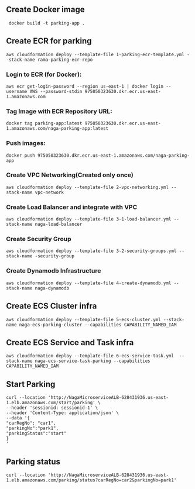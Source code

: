 ## Create Docker image

     docker build -t parking-app .

## Create ECR for parking 

    aws cloudformation deploy --template-file 1-parking-ecr-template.yml --stack-name rama-parking-ecr-repo 

### Login to ECR (for Docker):

    aws ecr get-login-password --region us-east-1 | docker login --username AWS --password-stdin 975050323630.dkr.ecr.us-east-1.amazonaws.com

### Tag Image with ECR Repository URL:

    docker tag parking-app:latest 975050323630.dkr.ecr.us-east-1.amazonaws.com/naga-parking-app:latest

### Push images:

    docker push 975050323630.dkr.ecr.us-east-1.amazonaws.com/naga-parking-app

### Create VPC Networking(Created only once)

    aws cloudformation deploy --template-file 2-vpc-networking.yml --stack-name vpc-network

### Create Load Balancer and integrate with VPC

    aws cloudformation deploy --template-file 3-1-load-balancer.yml --stack-name naga-load-balancer

### Create Security Group

    aws cloudformation deploy --template-file 3-2-security-groups.yml --stack-name -security-group


### Create Dynamodb Infrastructure

    aws cloudformation deploy --template-file 4-create-dynamodb.yml --stack-name naga-dynamodb 

## Create ECS Cluster infra

    aws cloudformation deploy --template-file 5-ecs-cluster.yml --stack-name naga-ecs-parking-cluster --capabilities CAPABILITY_NAMED_IAM 

## Create ECS Service and Task infra

    aws cloudformation deploy --template-file 6-ecs-service-task.yml  --stack-name naga-ecs-service-task-parking --capabilities CAPABILITY_NAMED_IAM 

## Start Parking

    curl --location 'http://NagaMicroserviceALB-628431936.us-east-1.elb.amazonaws.com/start/parking' \
    --header 'sessionid: sessionid-1' \
    --header 'Content-Type: application/json' \
    --data '{
    "carRegNo": "car1",
    "parkingNo":"park1",
    "parkingStatus":"start"
    }
    '

##  Parking status

    curl --location 'http://NagaMicroserviceALB-628431936.us-east-1.elb.amazonaws.com/parking/status?carRegNo=car2&parkingNo=park1'
